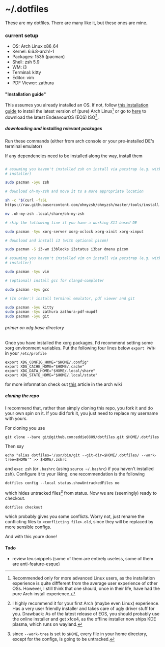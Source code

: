 # ~/.dotfiles

These are my dotfiles. There are many like it, but these ones are mine.

### current setup
 
- OS: Arch Linux x86\_64 
- Kernel: 6.6.8-arch1-1 
- Packages: 1535 (pacman) 
- Shell: zsh 5.9 
- WM: i3 
- Terminal: kitty 
- Editor: vim
- PDF Viewer: zathura

#### "Installation guide"

This assumes you already installed an OS. If not, follow [this installation
guide](https://wiki.archlinux.org/title/Installation_guide) to install the
latest version of (pure) Arch Linux[^arch] or go to [here](https://endeavouros.com/) 
to download the latest EndeavourOS (EOS) ISO[^endeavour].

[^arch]: Recommended only for more advanced Linux users, as the installation
experience is quite diffferent from the average user experience of other OSs.
However, I still think that one should, once in their life, have had the pure
Arch install experience.

[^endeavour]: I highly recommend it for your first Arch (maybe even Linux)
experience. Has a very user friendly installer and takes care of ugly driver
stuff for you. Drawback: As of the latest release of EOS, you should probably
use the online installer and get xfce4, as the offline installer now ships KDE
plasma, which runs on wayland.


##### downloading and installing relevant packages
Run these commands (either from arch console or your pre-installed DE's
terminal emulator)

If any dependencies need to be installed along the way, install them
```sh

# assuming you haven't installed zsh on install via pacstrap (e.g. with EOS
# installer)

sudo pacman -Syu zsh

# download oh-my-zsh and move it to a more appropriate location

sh -c "$(curl -fsSL
https://raw.githubusercontent.com/ohmyzsh/ohmyzsh/master/tools/install.sh)"

mv .oh-my-zsh .local/share/oh-my-zsh

# skip the following line if you have a working X11 based DE

sudo pacman -Syu xorg-server xorg-xclock xorg-xinit xorg-xinput

# download and install i3 (with optional picom)

sudo pacman -S i3-wm i3blocks i3status i3bar dmenu picom

# assuming you haven't installed vim on install via pacstrap (e.g. with EOS
# installer)

sudo pacman -Syu vim

# (optional) install gcc for clangd-completer

sudo pacman -Syu gcc

# (In order:) install terminal emulator, pdf viewer and git

sudo pacman -Syu kitty
sudo pacman -Syu zathura zathura-pdf-mupdf
sudo pacman -Syu git

```

###### primer on xdg base directory
Once you have installed the xorg packages, I'd recommend setting some xorg
environment variables. Put the following four lines below `export PATH` in your
`/etc/profile`

```
export XDG_CONFIG_HOME="$HOME/.config"
export XDG_CACHE_HOME="$HOME/.cache"
export XDG_DATA_HOME="$HOME/.local/share"
export XDG_STATE_HOME="$HOME/.local/state"
```

for more information check out [this](https://wiki.archlinux.org/title/XDG_Base_Directory)
article in the arch wiki

##### cloning the repo

I recommend that, rather than simply cloning this repo, you fork it and do your
own spin on it. If you did fork it, you just need to replace my username with
yours.

For cloning you use

`git clone --bare git@github.com:eddie0809/dotfiles.git $HOME/.dotfiles`

Then say

`echo "alias dotfiles='/usr/bin/git --git-dir=$HOME/.dotfiles/
--work-tree=$HOME'" >> $HOME/.zshrc`

and `exec zsh` (or `.bashrc` (using `source ~/.bashrc`) if you haven't installed
zsh). Configure it to your liking, one recommendation is the following

`dotfiles config --local status.showUntrackedFiles no`

which hides untracked files[^untracked] from status. Now we are (seemingly) 
ready to checkout.

[^untracked]: since `--work-tree` is set to `$HOME`, every file in your home
directory, except for the configs, is going to be untracked. 

`dotfiles checkout`

which probably gives you some conflicts. Worry not, just rename the conflicting
files to `<conflicting file>.old`, since they will be replaced by more sensible
configs.

And with this youre done!

#### Todo

- review tex.snippets (some of them are entirely useless, some of them are
anti-feature-esque)
